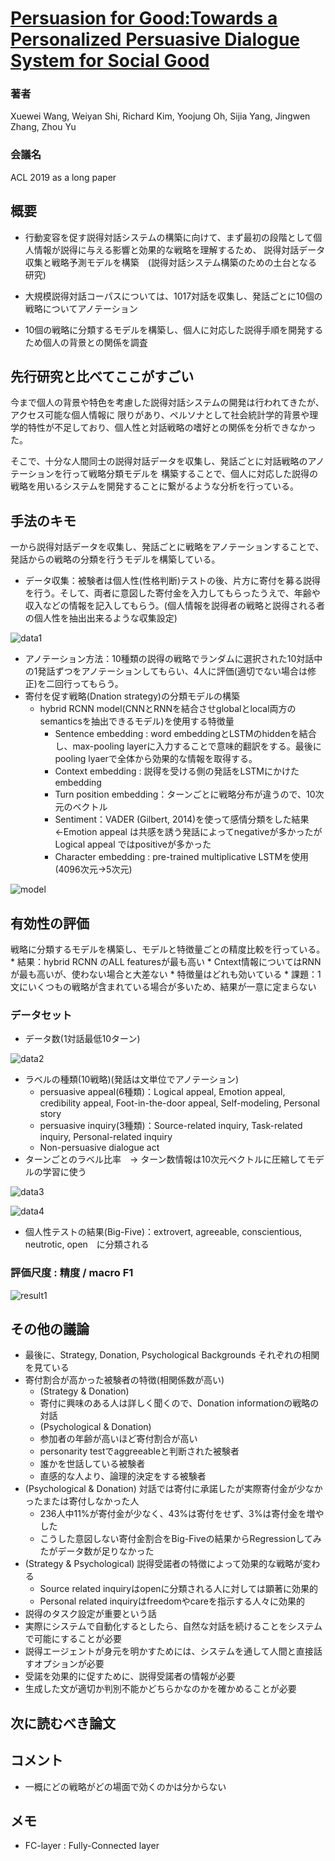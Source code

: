 # [Persuasion for Good:Towards a Personalized Persuasive Dialogue System for Social Good](https://arxiv.org/abs/1906.06725)

### 著者
Xuewei Wang, Weiyan Shi, Richard Kim, Yoojung Oh, Sijia Yang, Jingwen Zhang, Zhou Yu

### 会議名
ACL 2019 as a long paper

## 概要
* 行動変容を促す説得対話システムの構築に向けて、まず最初の段階として個人情報が説得に与える影響と効果的な戦略を理解するため、
説得対話データ収集と戦略予測モデルを構築　(説得対話システム構築のための土台となる研究)

* 大規模説得対話コーパスについては、1017対話を収集し、発話ごとに10個の戦略についてアノテーション
* 10個の戦略に分類するモデルを構築し、個人に対応した説得手順を開発するため個人の背景との関係を調査

## 先行研究と比べてここがすごい
今まで個人の背景や特色を考慮した説得対話システムの開発は行われてきたが、アクセス可能な個人情報に
限りがあり、ペルソナとして社会統計学的背景や理学的特性が不足しており、個人性と対話戦略の嗜好との関係を分析できなかった。

そこで、十分な人間同士の説得対話データを収集し、発話ごとに対話戦略のアノテーションを行って戦略分類モデルを
構築することで、個人に対応した説得の戦略を用いるシステムを開発することに繋がるような分析を行っている。

## 手法のキモ
一から説得対話データを収集し、発話ごとに戦略をアノテーションすることで、発話からの戦略の分類を行うモデルを構築している。

* データ収集：被験者は個人性(性格判断)テストの後、片方に寄付を募る説得を行う。そして、両者に意図した寄付金を入力してもらったうえで、年齢や収入などの情報を記入してもらう。(個人情報を説得者の戦略と説得される者の個人性を抽出出来るような収集設定)

![data1](https://github.com/AsaiSara/Scholar/blob/master/picture/Persuasion_for_Good_data1.png)

* アノテーション方法：10種類の説得の戦略でランダムに選択された10対話中の1発話ずつをアノテーションしてもらい、4人に評価(適切でない場合は修正)を二回行ってもらう。
* 寄付を促す戦略(Dnation strategy)の分類モデルの構築
  * hybrid RCNN model(CNNとRNNを結合させglobalとlocal両方のsemanticsを抽出できるモデル)を使用する特徴量
    * Sentence embedding : word embeddingとLSTMのhiddenを結合し、max-pooling layerに入力することで意味的翻訳をする。最後にpooling lyaerで全体から効果的な情報を取得する。
    * Context embedding : 説得を受ける側の発話をLSTMにかけたembedding 
    * Turn position embedding：ターンごとに戦略分布が違うので、10次元のベクトル
    * Sentiment：VADER (Gilbert, 2014)を使って感情分類をした結果←Emotion appeal は共感を誘う発話によってnegativeが多かったがLogical appeal ではpositiveが多かった
    * Character embedding : pre-trained multiplicative LSTMを使用(4096次元→5次元)
 
![model](https://github.com/AsaiSara/Scholar/blob/master/picture/Persuasion_for_Good_model.png)


## 有効性の評価
戦略に分類するモデルを構築し、モデルと特徴量ごとの精度比較を行っている。
    * 結果：hybrid RCNN のALL featuresが最も高い
        * Cntext情報についてはRNNが最も高いが、使わない場合と大差ない
        * 特徴量はどれも効いている
    * 課題：1文にいくつもの戦略が含まれている場合が多いため、結果が一意に定まらない
    
### データセット
* データ数(1対話最低10ターン)

![data2](https://github.com/AsaiSara/Scholar/blob/master/picture/Persuasion_for_Good_data2.png)

* ラベルの種類(10戦略)(発話は文単位でアノテーション)
  * persuasive appeal(6種類)：Logical appeal, Emotion appeal, credibility appeal, Foot-in-the-door appeal, Self-modeling, Personal story
  * persuasive inquiry(3種類)：Source-related inquiry, Task-related inquiry, Personal-related inquiry
  * Non-persuasive dialogue act
* ターンごとのラベル比率　-> ターン数情報は10次元ベクトルに圧縮してモデルの学習に使う

![data3](https://github.com/AsaiSara/Scholar/blob/master/picture/Persuasion_for_Good_data3.png)

![data4](https://github.com/AsaiSara/Scholar/blob/master/picture/Persuasion_for_Good_data4.png)

* 個人性テストの結果(Big-Five)：extrovert, agreeable, conscientious, neutrotic, open　に分類される
    
### 評価尺度 : 精度 / macro F1

![result1](https://github.com/AsaiSara/Scholar/blob/master/picture/Persuasion_for_Good_result1.png)

## その他の議論
* 最後に、Strategy, Donation, Psychological Backgrounds それぞれの相関を見ている
* 寄付割合が高かった被験者の特徴(相関係数が高い)
  * (Strategy & Donation) 
  * 寄付に興味のある人は詳しく聞くので、Donation informationの戦略の対話
  * (Psychological & Donation)
  * 参加者の年齢が高いほど寄付割合が高い
  * personarity testでaggreeableと判断された被験者
  * 誰かを世話している被験者
  * 直感的な人より、論理的決定をする被験者
* (Psychological & Donation) 対話では寄付に承諾したが実際寄付金が少なかったまたは寄付しなかった人
  * 236人中11%が寄付金が少なく、43%は寄付をせず、3%は寄付金を増やした
  * こうした意図しない寄付金割合をBig-Fiveの結果からRegressionしてみたがデータ数が足りなかった
* (Strategy & Psychological) 説得受諾者の特徴によって効果的な戦略が変わる
  * Source related inquiryはopenに分類される人に対しては顕著に効果的
  * Personal related inquiryはfreedomやcareを指示する人々に効果的
* 説得のタスク設定が重要という話
* 実際にシステムで自動化するとしたら、自然な対話を続けることをシステムで可能にすることが必要
* 説得エージェントが身元を明かすためには、システムを通して人間と直接話すオプションが必要
* 受諾を効果的に促すために、説得受諾者の情報が必要
* 生成した文が適切か判別不能かどちらかなのかを確かめることが必要

## 次に読むべき論文

## コメント
* 一概にどの戦略がどの場面で効くのかは分からない

## メモ
* FC-layer : Fully-Connected layer
